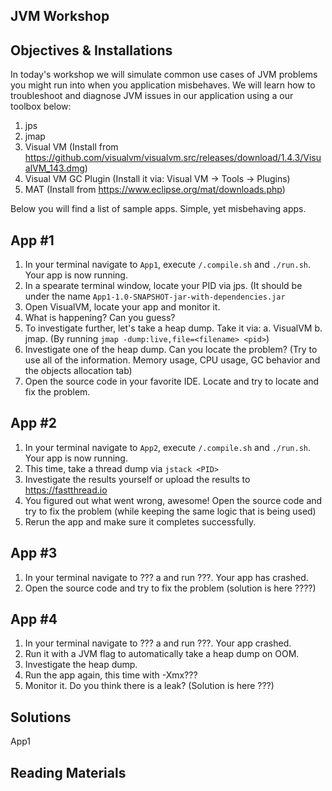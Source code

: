 JVM Workshop
------------

Objectives & Installations
--------------------------

In today's workshop we will simulate common use cases of JVM problems you might run into when you application misbehaves.
We will learn how to troubleshoot and diagnose JVM issues in our application using a our toolbox below:

1. jps
2. jmap
2. Visual VM  (Install from https://github.com/visualvm/visualvm.src/releases/download/1.4.3/VisualVM_143.dmg)
3. Visual VM GC Plugin (Install it via: Visual VM -> Tools -> Plugins)
4. MAT (Install from https://www.eclipse.org/mat/downloads.php)


Below you will find a list of sample apps. Simple, yet misbehaving apps. 

App #1
------

1. In your terminal navigate to `App1`, execute `/.compile.sh` and `./run.sh`. Your app is now running.
2. In a spearate terminal window, locate your PID via jps. (It should be under the name `App1-1.0-SNAPSHOT-jar-with-dependencies.jar` 
3. Open VisualVM, locate your app and monitor it. 
4. What is happening? Can you guess? 
5. To investigate further, let's take a heap dump. Take it via:
  a. VisualVM
  b. jmap. (By running `jmap -dump:live,file=<filename> <pid>`)
6. Investigate one of the heap dump. Can you locate the problem? (Try to use all of the information. Memory usage, CPU usage, GC behavior and the objects allocation tab)
7. Open the source code in your favorite IDE. Locate and try to locate and fix the problem.

App #2
------
1. In your terminal navigate to `App2`, execute `/.compile.sh` and `./run.sh`. Your app is now running.
2. This time, take a thread dump via `jstack <PID>`
3. Investigate the results yourself or upload the results to https://fastthread.io
4. You figured out what went wrong, awesome! Open the source code and try to fix the problem (while keeping the same logic that is being used)
5. Rerun the app and make sure it completes successfully.

App #3
------
1. In your terminal navigate to ??? a and run ???. Your app has crashed.
2. Open the source code and try to fix the problem (solution is here ????)

App #4
------
1. In your terminal navigate to ??? a and run ???. Your app crashed.
2. Run it with a JVM flag to automatically take a heap dump on OOM.
3. Investigate the heap dump. 
4. Run the app again, this time with -Xmx???
5. Monitor it. Do you think there is a leak? (Solution is here ???)


Solutions
---------
App1


Reading Materials
-----------------

